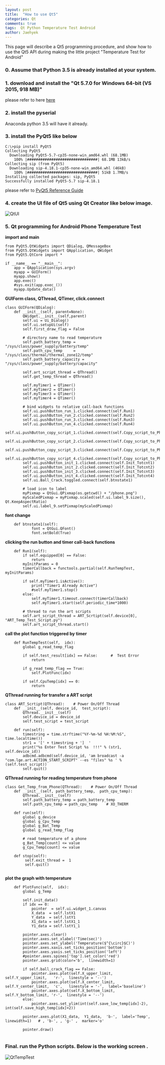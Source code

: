 ```yaml
---
layout: post
title:  "How to use Qt5"
categories: Qt
comments: true
tags:  Qt Python Temperature Test Android
author: Jaehyek
---
```


This page will describe a Qt5 programming procedure, and show how to use the Qt5 API 
during making the little project "Temperature Test for Android" 

### 0. Assume that Python 3.5 is already installed at your system. 

### 1. download and install the "Qt 5.7.0 for Windows 64-bit (VS 2015, 918 MB)" 
please refer to here [here](https://www.qt.io/download-open-source/#section-2)

### 2. install the pyserial 
Anaconda python 3.5  will have it already. 

### 3. install the PyQt5 like below
```
C:\>pip install PyQt5
Collecting PyQt5
  Downloading PyQt5-5.7-cp35-none-win_amd64.whl (68.1MB)
    100% |################################| 68.1MB 13kB/s
Collecting sip (from PyQt5)
  Downloading sip-4.18.1-cp35-none-win_amd64.whl (46kB)
    100% |################################| 51kB 1.7MB/s
Installing collected packages: sip, PyQt5
Successfully installed PyQt5-5.7 sip-4.18.1
``` 

please refer to [PyQt5 Reference Guide](http://pyqt.sourceforge.net/Docs/PyQt5/)

### 4. create the UI file of Qt5 using Qt Creator  like below image.

![QtUI](/img/Qt/QtUI.JPG)

### 5. Qt programming for Android Phone Temperature Test 

**import and  main** 

```
from PyQt5.QtWidgets import QDialog, QMessageBox
from PyQt5.QtWidgets import QApplication, QWidget
from PyQt5.QtCore import *

if __name__ == "__main__":
    app = QApplication(sys.argv)
    myapp = GUIForm()
    myapp.show()
    app.exec()
    #sys.exit(app.exec_())
    myapp.Update_data()
```

**GUIForm class, QThread, QTimer, click.connect**

```
class GUIForm(QDialog):
    def __init__(self, parent=None):
        QWidget.__init__(self,parent)
        self.ui = Ui_Dialog()
        self.ui.setupUi(self)
        self.first_draw_flag = False
        
        # directory name to read temperature
        self.path_battery_temp = "/sys/class/power_supply/battery/temp"
        self.path_cpu_temp     = "/sys/class/thermal/thermal_zone12/temp"
        self.path_battery_capacity = "/sys/class/power_supply/battery/capacity"
        
        self.art_script_thread = QThread()
        self.get_temp_thread = QThread()     
           
        self.myTimer1 = QTimer()
        self.myTimer2 = QTimer()
        self.myTimer3 = QTimer()
        self.myTimer4 = QTimer()

        # bind widgets to relative call-back functions
        self.ui.pushButton_run_1.clicked.connect(self.Run1)
        self.ui.pushButton_run_2.clicked.connect(self.Run2)
        self.ui.pushButton_run_3.clicked.connect(self.Run3)
        self.ui.pushButton_run_4.clicked.connect(self.Run4)
        self.ui.pushButton_copy_script_1.clicked.connect(self.Copy_script_to_Phone1)
        self.ui.pushButton_copy_script_2.clicked.connect(self.Copy_script_to_Phone2)
        self.ui.pushButton_copy_script_3.clicked.connect(self.Copy_script_to_Phone3)
        self.ui.pushButton_copy_script_4.clicked.connect(self.Copy_script_to_Phone4)
        self.ui.pushButton_init_1.clicked.connect(self.Init_Totcnt1)
        self.ui.pushButton_init_2.clicked.connect(self.Init_Totcnt2)
        self.ui.pushButton_init_3.clicked.connect(self.Init_Totcnt3)
        self.ui.pushButton_init_4.clicked.connect(self.Init_Totcnt4)
        self.ui.Ball_Crack.toggled.connect(self.btnstate1)		                   
        
        # load icon to label
        myPixmap = QtGui.QPixmap(os.getcwd() + "/phone.png")
        myScaledPixmap = myPixmap.scaled(self.ui.label_9.size(), Qt.KeepAspectRatio)
        self.ui.label_9.setPixmap(myScaledPixmap)        
```

**font change** 

```
    def btnstate1(self): 
            font = QtGui.QFont()
            font.setBold(True)
```

**clicking the run button and timer call-back functions** 

```
    def Run1(self):
        if self.equipped[0] == False:
            return        
        myInitParams = 0
        timerCallback = functools.partial(self.RunTempTest, myInitParams)

        if self.myTimer1.isActive():
            print("Timer1 Already Active")
            #self.myTimer1.stop()
        else:
            self.myTimer1.timeout.connect(timerCallback)
            self.myTimer1.start(self.periodic_time*1000) 
            
        # thread to run the art scripts
        self.art_script_thread = ART_Scrtipt(self.device[0], "ART_Temp_Test_Script.py")
        self.art_script_thread.start()  
```

**call the plot function triggered by timer** 

```
    def RunTempTest(self,  idx):
        global g_read_temp_flag
            
        if self.test_result[idx] == False:      #  Test Error
            return
        
        if g_read_temp_flag == True:
            self.PlotFunc(idx)
            
        if self.CpuTemp[idx] == 0:
            return 
```

**QThread running for transfer a ART script** 

```
class ART_Scrtipt(QThread):    # Power On/Off Thread
    def __init__(self, device_id,  test_script):
        QThread.__init__(self)
        self.device_id = device_id
        self.test_script = test_script
  
    def run(self):
        timestring = time.strftime("%Y-%m-%d %H:%M:%S", time.localtime())
        str1 = '[' + timestring + ']  ' 
        print("%s Enter Test Script %s  !!!" % (str1,  self.device_id))	
        adbcmd.adbcmd(self.device_id, 'am broadcast -a "com.lge.art.ACTION_START_SCRIPT" --es "files" %s ' %(self.test_script))
        self.quit() 
```

**QThread running for reading temperature from phone** 

```
class Get_Temp_from_Phone(QThread):    # Power On/Off Thread
    def __init__(self, path_battery_temp,  path_cpu_temp):
        QThread.__init__(self)
        self.path_battery_temp = path_battery_temp
        self.path_cpu_temp = path_cpu_temp    # XO_THERM
        
    def run(self):
        global g_device
        global g_Cpu_Temp		
        global g_Bat_Temp
        global g_read_temp_flag
        
        # read temperature of a phone
        g_Bat_Temp[count] <= value
        g_Cpu_Temp[count] <= value 
        
    def stop(self):
         self.exit_thread =  1
         self.quit()
         
```


**plot the graph with temperature** 

```
    def PlotFunc(self,  idx):
        global g_Temp

        self.init_data()
        if idx == 0:
            pointer  = self.ui.widget_1.canvas
            X_data  = self.lstX1
            Y_data  = self.lstY1
            X1_data = self.lstX1_1
            Y1_data = self.lstY1_1 
        
        pointer.axes.clear()
        pointer.axes.set_xlabel('Time(sec)')
        pointer.axes.set_ylabel('Temperature($^{\circ}$C)')
        pointer.axes.xaxis.set_ticks_position('bottom')
        pointer.axes.yaxis.set_ticks_position('left')
        #pointer.axes.spines['top'].set_color('red')     
        pointer.axes.grid(color='b',  linewidth=1) 
        
        if self.ball_crack_flag == False:		
            pointer.axes.plot(self.X_upper_limit,   self.Y_upper_limit,   'r-',  linestyle = '--')   
            pointer.axes.plot(self.X_center_limit,  self.Y_center_limit,  'c',   linestyle = '-',  label='baseline')    
            pointer.axes.plot(self.X_bottom_limit, self.Y_bottom_limit, 'r-',  linestyle = '--')    
        else:
            pointer.axes.set_ylim(int(self.save_low_temp[idx]-2), int(self.save_high_temp[idx]+2))
            
        pointer.axes.plot(X1_data,  Y1_data,  'b-',  label='Temp', linewidth=1)   # , 'b-', , 'g-' ,  marker='o'
        
        pointer.draw()
         
```


### Final. run the Python scripts.  Below is the working screen .

![QtTempTest](/img/Qt/QtTempTest.JPG)


